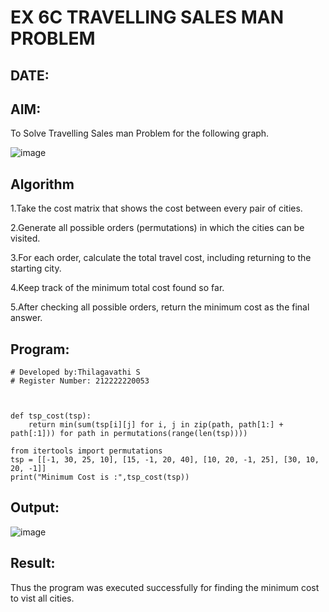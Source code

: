 # EX 6C TRAVELLING SALES MAN PROBLEM
## DATE:
## AIM:
To Solve Travelling Sales man Problem for the following graph.

![image](https://github.com/user-attachments/assets/653921a4-3d7b-4691-9b41-735e80f7af0b)


## Algorithm
1.Take the cost matrix that shows the cost between every pair of cities.

2.Generate all possible orders (permutations) in which the cities can be visited.

3.For each order, calculate the total travel cost, including returning to the starting city.

4.Keep track of the minimum total cost found so far.

5.After checking all possible orders, return the minimum cost as the final answer.   

## Program:
```
# Developed by:Thilagavathi S
# Register Number: 212222220053



def tsp_cost(tsp):
    return min(sum(tsp[i][j] for i, j in zip(path, path[1:] + path[:1])) for path in permutations(range(len(tsp))))

from itertools import permutations
tsp = [[-1, 30, 25, 10], [15, -1, 20, 40], [10, 20, -1, 25], [30, 10, 20, -1]]
print("Minimum Cost is :",tsp_cost(tsp))
```
## Output:

![image](https://github.com/user-attachments/assets/4ab680e4-b50c-4368-8911-f5cc233598ec)


## Result:
Thus the program was executed successfully for finding the minimum cost to vist all cities.
